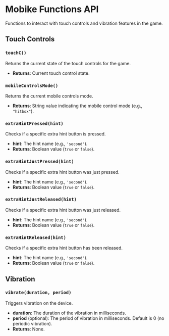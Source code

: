# Mobike Functions API

Functions to interact with touch controls and vibration features in the game.

## Touch Controls

### `touchC()`
Returns the current state of the touch controls for the game.

- **Returns**: Current touch control state.

### `mobileControlsMode()`
Returns the current mobile controls mode.

- **Returns**: String value indicating the mobile control mode (e.g., `"hitbox"`).

### `extraHintPressed(hint)`
Checks if a specific extra hint button is pressed.

- **hint**: The hint name (e.g., `'second'`).
- **Returns**: Boolean value (`true` or `false`).

### `extraHintJustPressed(hint)`
Checks if a specific extra hint button was just pressed.

- **hint**: The hint name (e.g., `'second'`).
- **Returns**: Boolean value (`true` or `false`).

### `extraHintJustReleased(hint)`
Checks if a specific extra hint button was just released.

- **hint**: The hint name (e.g., `'second'`).
- **Returns**: Boolean value (`true` or `false`).

### `extraHintReleased(hint)`
Checks if a specific extra hint button has been released.

- **hint**: The hint name (e.g., `'second'`).
- **Returns**: Boolean value (`true` or `false`).

## Vibration

### `vibrate(duration, period)`
Triggers vibration on the device.

- **duration**: The duration of the vibration in milliseconds.
- **period** (optional): The period of vibration in milliseconds. Default is 0 (no periodic vibration).
- **Returns**: None.
